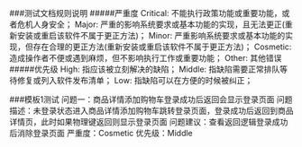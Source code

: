 ###测试文档规则说明
#####严重度
Critical: 不能执行政策功能或重要功能，或者危机人身安全；
Major: 严重的影响系统要求或基本功能的实现，且无法更正(重新安装或重启该软件不属于更正方法)；
Minor: 严重影响系统要求或基本功能的实现，但存在合理的更正方法(重新安装或重启该软件不属于更正方法)；
Cosmetic: 造成操作者不便或遇到麻烦，但不影响执行工作或重要功能；
Other: 其他错误
#####优先级
High: 指应该被立刻解决的缺陷；
Middle: 指缺陷需要正常排队等待修复或列入软件发布清单；
Low: 指缺陷可以在方便的时候被纠正；

###模板1测试
问题一：商品详情添加购物车登录成功后返回会显示登录页面
问题描述：未登录状态进入商品详情添加购物车跳转登录页面，登录成功后返回到商品详情页，此时如果物理键返回则显示登录页面
问题建议：查看返回逻辑登录成功后消除登录页面
严重度：Cosmetic
优先级：Middle
